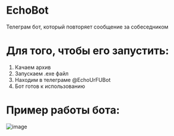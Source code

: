 # EchoBot
Телеграм бот, который повторяет сообщение за собеседником
# Для того, чтобы его запустить:
1) Качаем архив
2) Запускаем .exe файл
3) Находим в телеграме @EchoUrFUBot
4) Бот готов к использованию

# Пример работы бота:
![image](https://github.com/user-attachments/assets/ab42c796-5200-4f72-ad3f-3b40152ca205)
